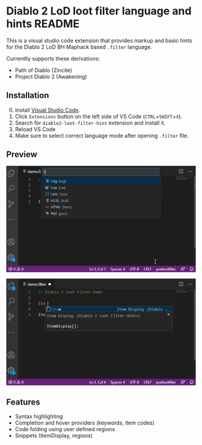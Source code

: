 # Diablo 2 LoD loot filter language and hints README

This is a visual studio code extension that provides markup and basic hints for the Diablo 2 LoD BH Maphack based `.filter` language.

Currentlly supports these derivations:
* Path of Diablo (Zincite)
* Project Diablo 2 (Awakening)

## Installation
0. Install [Visual Studio Code](https://code.visualstudio.com/).
1. Click `Extensions` button on the left side of VS Code (`CTRL`+`SHIFT`+`X`).
2. Search for `diablo2-loot-filter-hint` extension and install it.
3. Reload VS Code
4. Make sure to select correct language mode after opening `.filter` file.

## Preview

![Selecting correct language](/doc/images/init.gif)

![Editing](/doc/images/edit.gif)

## Features
* Syntax highlighting
* Completion and hover providers (keywords, item codes)
* Code folding using user defined regions
* Snippets (ItemDisplay, regions)